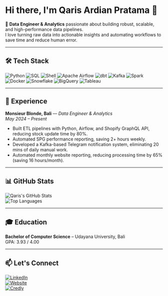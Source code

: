 # Hi there, I'm Qaris Ardian Pratama 👋  

🚀 **Data Engineer & Analytics** passionate about building robust, scalable, and high-performance data pipelines.  
I love turning raw data into actionable insights and automating workflows to save time and reduce human error.  

---

## 🛠️ Tech Stack
![Python](https://img.shields.io/badge/Python-3776AB?style=for-the-badge&logo=python&logoColor=white)
![SQL](https://img.shields.io/badge/SQL-316192?style=for-the-badge&logo=postgresql&logoColor=white)
![Shell](https://img.shields.io/badge/Shell_Script-121011?style=for-the-badge&logo=gnu-bash&logoColor=white)
![Apache Airflow](https://img.shields.io/badge/Apache_Airflow-017CEE?style=for-the-badge&logo=apache-airflow&logoColor=white)
![dbt](https://img.shields.io/badge/dbt-FF694B?style=for-the-badge&logo=dbt&logoColor=white)
![Kafka](https://img.shields.io/badge/Apache_Kafka-231F20?style=for-the-badge&logo=apache-kafka&logoColor=white)
![Spark](https://img.shields.io/badge/Apache_Spark-E25A1C?style=for-the-badge&logo=apache-spark&logoColor=white)
![Docker](https://img.shields.io/badge/Docker-2496ED?style=for-the-badge&logo=docker&logoColor=white)
![Snowflake](https://img.shields.io/badge/Snowflake-29B5E8?style=for-the-badge&logo=snowflake&logoColor=white)
![BigQuery](https://img.shields.io/badge/BigQuery-669DF6?style=for-the-badge&logo=google-cloud&logoColor=white)
![Tableau](https://img.shields.io/badge/Tableau-E97627?style=for-the-badge&logo=tableau&logoColor=white)

---

## 💼 Experience

**Monsieur Blonde, Bali** — *Data Engineer & Analytics*  
*May 2024 – Present*  
- Built ETL pipelines with Python, Airflow, and Shopify GraphQL API, reducing stock update time by 80%.  
- Automated SPG performance reporting, saving 2+ hours weekly.  
- Developed a Kafka-based Telegram notification system, eliminating 20 mins of daily manual work.  
- Automated monthly website reporting, reducing processing time by 65% (saving 16 hours/month).  

---

## 📊 GitHub Stats

![Qaris's GitHub Stats](https://github-readme-stats.vercel.app/api?username=qarisp&show_icons=true&theme=tokyonight)  
![Top Languages](https://github-readme-stats.vercel.app/api/top-langs/?username=qarisp&layout=compact&theme=tokyonight)  

---

## 🎓 Education
**Bachelor of Computer Science** – Udayana University, Bali  
GPA: 3.93 / 4.00  

---

## 📫 Let's Connect
[![LinkedIn](https://img.shields.io/badge/LinkedIn-0A66C2?style=for-the-badge&logo=linkedin&logoColor=white)](https://www.linkedin.com/in/qaris-pratama-640960207/)  
[![Website](https://img.shields.io/badge/Website-000000?style=for-the-badge&logo=About.me&logoColor=white)](https://qarisp.github.io/)  
[![Credly](https://img.shields.io/badge/Credly-FF6B00?style=for-the-badge&logo=credly&logoColor=white)](https://www.credly.com/users/qaris-ardian-pratama)  
